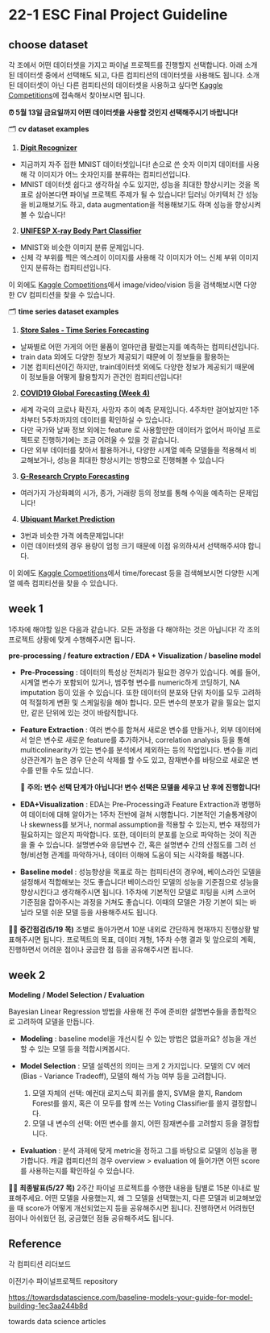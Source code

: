 # 22-1 ESC Final Project Guideline

## choose dataset

각 조에서 어떤 데이터셋을 가지고 파이널 프로젝트를 진행할지 선택합니다. 아래 소개된 데이터셋 중에서 선택해도 되고, 다른 컴피티션의 데이터셋을 사용해도 됩니다. 소개된 데이터셋이 아닌 다른 컴피티션의 데이터셋을 사용하고 싶다면 [Kaggle Competitions](https://www.kaggle.com/competitions)에 접속해서 찾아보시면 됩니다. 

  **⏰ 5월 13일 금요일까지 어떤 데이터셋을 사용할 것인지 선택해주시기 바랍니다!**

🗂 **cv dataset examples**

1. [**Digit Recognizer**](https://www.kaggle.com/competitions/digit-recognizer)
- 지금까지 자주 접한 MNIST 데이터셋입니다! 손으로 쓴 숫자 이미지 데이터를 사용해 각 이미지가 어느 숫자인지를 분류하는 컴피티션입니다. 
- MNIST 데이터셋 쉽다고 생각하실 수도 있지만, 성능을 최대한 향상시키는 것을 목표로 삼아본다면 파이널 프로젝트 주제가 될 수 있습니다! 딥러닝 아키텍처 간 성능을 비교해보기도 하고, data augmentation을 적용해보기도 하며 성능을 향상시켜볼 수 있습니다! 

2. [**UNIFESP X-ray Body Part Classifier**](https://www.kaggle.com/competitions/unifesp-x-ray-body-part-classifier/overview)
- MNIST와 비슷한 이미지 분류 문제입니다. 
- 신체 각 부위를 찍은 엑스레이 이미지를 사용해 각 이미지가 어느 신체 부위 이미지인지 분류하는 컴피티션입니다. 

이 외에도 [Kaggle Competitions](https://www.kaggle.com/competitions)에서 image/video/vision 등을 검색해보시면 다양한 CV 컴피티션을 찾을 수 있습니다. 

🗂 **time series dataset examples**

1. [**Store Sales - Time Series Forecasting**](https://www.kaggle.com/competitions/store-sales-time-series-forecasting/overview)
- 날짜별로 어떤 가게의 어떤 물품이 얼마만큼 팔렸는지를 예측하는 컴피티션입니다. 
- train data 외에도 다양한 정보가 제공되기 때문에 이 정보들을 활용하는 
- 기본 컴피티션이긴 하지만, train데이터셋 외에도 다양한 정보가 제공되기 때문에 이 정보들을 어떻게 활용할지가 관건인 컴피티션입니다! 

2. [**COVID19 Global Forecasting (Week 4)**](https://www.kaggle.com/competitions/covid19-global-forecasting-week-4/overview)
- 세계 각국의 코로나 확진자, 사망자 추이 예측 문제입니다. 4주차만 걸어놨지만 1주차부터 5주차까지의 데이터를 확인하실 수 있습니다. 
- 다만 국가와 날짜 정보 외에는 feature 로 사용할만한 데이터가 없어서 파이널 프로젝트로 진행하기에는 조금 어려울 수 있을 것 같습니다. 
- 다만 외부 데이터를 찾아서 활용하거나, 다양한 시계열 예측 모델들을 적용해서 비교해보거나, 성능을 최대한 향상시키는 방향으로 진행해볼 수 있습니다 

3. [**G-Research Crypto Forecasting**](https://www.kaggle.com/competitions/g-research-crypto-forecasting/overview)
- 여러가지 가상화폐의 시가, 종가, 거래량 등의 정보를 통해 수익을 예측하는 문제입니다! 

4. [**Ubiquant Market Prediction**](https://www.kaggle.com/competitions/ubiquant-market-prediction/overview)
- 3번과 비슷한 가격 에측문제입니다! 
- 이런 데이터셋의 경우 용량이 엄청 크기 때문에 이점 유의하셔서 선택해주셔야 합니다. 

이 외에도 [Kaggle Competitions](https://www.kaggle.com/competitions)에서 time/forecast 등을 검색해보시면 다양한 시계열 예측 컴피티션을 찾을 수 있습니다. 

## week 1

1주차에 해야할 일은 다음과 같습니다. 모든 과정을 다 해야하는 것은 아닙니다! 각 조의 프로젝트 상황에 맞게 수행해주시면 됩니다. 

**pre-processing / feature extraction / EDA + Visualization / baseline model**

- **Pre-Processing** : 데이터의 특성상 전처리가 필요한 경우가 있습니다. 예를 들어, 시계열 변수가 포함되어 있거나, 범주형 변수를 numeric하게 코딩하기, NA imputation 등이 있을 수 있습니다. 또한 데이터의 분포와 단위 차이를 모두 고려하여 적절하게 변환 및 스케일링을 해야 합니다. 모든 변수의 분포가 같을 필요는 없지만, 같은 단위에 있는 것이 바람직합니다. 

- **Feature Extraction** : 여러 변수를 합쳐서 새로운 변수를 만들거나, 외부 데이터에서 얻은 변수로 새로운 feature를 추가하거나, correlation analysis 등을 통해 multicolinearity가 있는 변수를 분석에서 제외하는 등의 작업입니다. 변수들 끼리 상관관계가 높은 경우 단순히 삭제를 할 수도 있고, 잠재변수를 바탕으로 새로운 변수를 만들 수도 있습니다.

  📍 **주의: 변수 선택 단계가 아닙니다! 변수 선택은 모델을 세우고 난 후에 진행합니다!**

- **EDA+Visualization** : EDA는 Pre-Processing과 Feature Extraction과 병행하여 데이터에 대해 알아가는 1주차 전반에 걸쳐 시행합니다. 기본적인 기술통계량이나 skewness를 보거나, normal assumption을 적용할 수 있는지, 변수 재정의가 필요하지는 않은지 파악합니다. 또한, 데이터의 분포를 눈으로 파악하는 것이 직관을 줄 수 있습니다. 설명변수와 응답변수 간, 혹은 설명변수 간의 산점도를 그려 선형/비선형 관계를 파악하거나, 데이터 이해에 도움이 되는 시각화를 해봅니다. 

- **Baseline model** : 성능향상을 목표로 하는 컴피티션의 경우에, 베이스라인 모델을 설정해서 적합해보는 것도 좋습니다! 베이스라인 모델의 성능을 기준점으로 성능을 향상시킨다고 생각해주시면 됩니다. 1주차에 기본적인 모델로 피팅을 시켜 스코어 기준점을 잡아주시는 과정을 거쳐도 좋습니다. 이때의 모델은 가장 기본이 되는 바닐라 모델 쉬운 모델 등을 사용해주셔도 됩니다. 

👩‍🏫 **중간점검(5/19 목)** 조별로 돌아가면서 10분 내외로 간단하게 현재까지 진행상황 발표해주시면 됩니다. 프로젝트의 목표, 데이터 개형, 1주차 수행 결과 및 앞으로의 계획, 진행하면서 어려운 점이나 궁금한 점 등을 공유해주시면 됩니다. 

## week 2

**Modeling / Model Selection / Evaluation**

Bayesian Linear Regression 방법을 사용해 전 주에 준비한 설명변수들을 종합적으로 고려하여 모델을 만듭니다.

- **Modeling** : baseline model을 개선시킬 수 있는 방법은 없을까요? 성능을 개선할 수 있는 모델 등을 적합시켜봅시다. 

- **Model Selection** : 모델 설렉션의 의미는 크게 2 가지입니다. 모델의 CV 에러(Bias - Variance Tradeoff), 모델의 해석 가능 여부 등을 고려합니다.

  1. 모델 자체의 선택: 예컨대 로지스틱 회귀를 쓸지, SVM을 쓸지, Random Forest를 쓸지, 혹은 이 모두를 함께 쓰는 Voting Classifier를 쓸지 결정합니다.
  2. 모델 내 변수의 선택: 어떤 변수를 쓸지, 어떤 잠재변수를 고려할지 등을 결정합니다. 

- **Evaluation** : 분석 과제에 맞게 metric을 정하고 그를 바탕으로 모델의 성능을 평가합니다. 캐글 컴피티션의 경우 overview > evaluation 에 들어가면 어떤 score를 사용하는지를 확인하실 수 있습니다.

👩‍🏫 **최종발표(5/27 목)** 2주간 파이널 프로젝트를 수행한 내용을 팀별로 15분 이내로 발표해주세요. 어떤 모델을 사용했는지, 왜 그 모델을 선택했는지, 다른 모델과 비교해보았을 때  score가 어떻게 개선되었는지 등을 공유해주시면 됩니다. 진행하면서 어려웠던 점이나 아쉬웠던 점, 궁금했던 점들 공유해주셔도 됩니다. 

## Reference

각 컴피티션 리더보드

이전기수 파이널프로젝트 repository

https://towardsdatascience.com/baseline-models-your-guide-for-model-building-1ec3aa244b8d

towards data science articles
